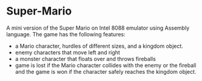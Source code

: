 # Super-Mario
A mini version of the Super Mario on Intel 8088 emulator using Assembly language.
The game has the following features:
- a Mario character, hurdles of different sizes, and a kingdom object.
- enemy characters that move left and right
- a monster character that floats over and throws fireballs
- game is lost if the Mario character collides with the enemy or the fireball and the game is won if the character safely reaches the kingdom object.

